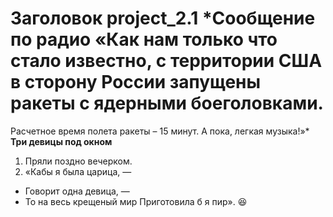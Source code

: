 # Заголовок project_2.1 *Сообщение по радио «Как нам только что стало известно, с территории США в сторону России запущены ракеты с ядерными боеголовками.
Расчетное время полета ракеты – 15 минут.
А пока, легкая музыка!»*
**Три девицы под окном**
1. Пряли поздно вечерком.
2. «Кабы я была царица, —
- Говорит одна девица, —
- То на весь крещеный мир
Приготовила б я пир». :laughing:
